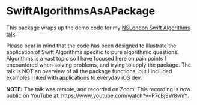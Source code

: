 # SwiftAlgorithmsAsAPackage

This package wraps up the demo code for my [NSLondon Swift Algorithms talk](https://www.meetup.com/NSLondon/events/277356806/).

Please bear in mind that the code has been designed to illustrate the application of Swift Algorithms specific to pure algorithmic questions. Algorithms is a vast topic so I have focused here on pain points I encountered when solving problems, and trying to apply the package. The talk is NOT an overview of all the package functions, but I included examples I liked with applications to everyday iOS dev.

**NOTE:** The talk was remote, and recorded on Zoom. This recording is now public on YouTube at: https://www.youtube.com/watch?v=P7cBj9W8vmY.
